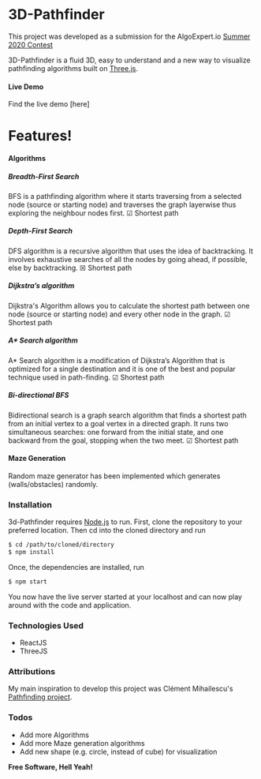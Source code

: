 # 3D-Pathfinder

This project was developed as a submission for the AlgoExpert.io [Summer 2020 Contest]

3D-Pathfinder is a fluid 3D, easy to understand and a new way to visualize pathfinding algorithms built on [Three.js].

#### Live Demo

Find the live demo [here]

# Features!

#### Algorithms

##### Breadth-First Search
BFS is a pathfinding algorithm where it starts traversing from a selected node (source or starting node) and traverses the graph layerwise thus exploring the neighbour nodes first.
&#x2611; Shortest path 

##### Depth-First Search
DFS algorithm is a recursive algorithm that uses the idea of backtracking. It involves exhaustive searches of all the nodes by going ahead, if possible, else by backtracking.
&#x2612; Shortest path 

##### Dijkstra’s algorithm
Dijkstra's Algorithm allows you to calculate the shortest path between one node (source or starting node) and every other node in the graph.
&#x2611; Shortest path 

##### A* Search algorithm
A* Search algorithm is a modification of Dijkstra’s Algorithm that is optimized for a single destination and it is one of the best and popular technique used in path-finding.
&#x2611; Shortest path 

##### Bi-directional BFS
Bidirectional search is a graph search algorithm that finds a shortest path from an initial vertex to a goal vertex in a directed graph. It runs two simultaneous searches: one forward from the initial state, and one backward from the goal, stopping when the two meet.
&#x2611; Shortest path 


#### Maze Generation

Random maze generator has been implemented which generates (walls/obstacles) randomly.


### Installation

3d-Pathfinder requires [Node.js](https://nodejs.org/) to run.
First, clone the repository to your preferred location.
Then cd into the cloned directory and run 
```sh
$ cd /path/to/cloned/directory
$ npm install
```
Once, the dependencies are installed, run
```sh
$ npm start
```

You now have the live server started at your localhost and can now play around with the code and application.


### Technologies Used
  - ReactJS
  - ThreeJS


### Attributions

My main inspiration to develop this project was Clément Mihailescu's [Pathfinding project].



### Todos
 - Add more Algorithms
 - Add more Maze generation algorithms
 - Add new shape (e.g. circle, instead of cube) for visualization



**Free Software, Hell Yeah!**

[//]: # (These are reference links used in the body of this note and get stripped out when the markdown processor does its job. There is no need to format nicely because it shouldn't be seen. Thanks SO - http://stackoverflow.com/questions/4823468/store-comments-in-markdown-syntax)

   [Summer 2020 Contest]: <https://www.algoexpert.io/swe-project-contests/2020-summer>
   [Three.js]: <https://threejs.org/>
   [Pathfinding project]: <https://github.com/clementmihailescu/Pathfinding-Visualizer>
  
